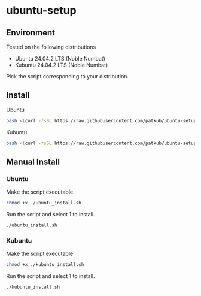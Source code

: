 # ubuntu-setup

## Environment

Tested on the following distributions
  - Ubuntu 24.04.2 LTS (Noble Numbat)
  - Kubuntu 24.04.2 LTS (Noble Numbat)

Pick the script corresponding to your distribution.

## Install

Ubuntu
```bash
bash <(curl -fsSL https://raw.githubusercontent.com/patkub/ubuntu-setup/refs/heads/noble/ubuntu_install.sh)
```

Kubuntu
```bash
bash <(curl -fsSL https://raw.githubusercontent.com/patkub/ubuntu-setup/refs/heads/noble/kubuntu_install.sh)
```

## Manual Install

### Ubuntu

Make the script executable.
```bash
chmod +x ./ubuntu_install.sh
```

Run the script and select 1 to install.
```bash
./ubuntu_install.sh
```

### Kubuntu

Make the script executable
```bash
chmod +x ./kubuntu_install.sh
```

Run the script and select 1 to install.
```bash
./kubuntu_install.sh
```
